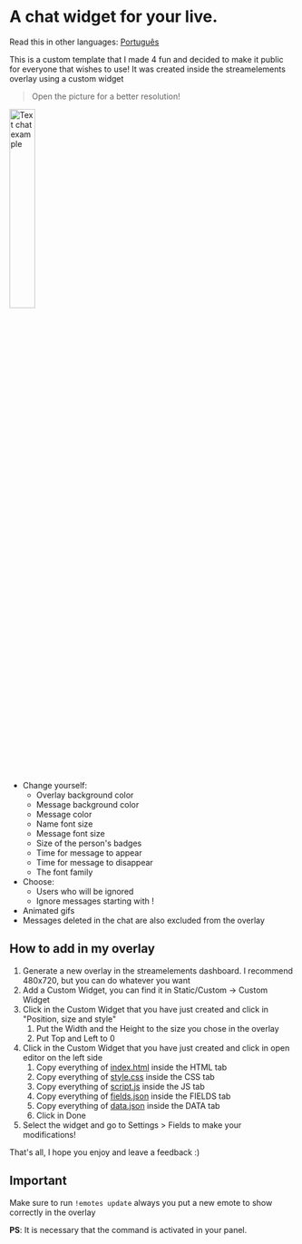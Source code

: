 # A chat widget for your live.
 
Read this in other languages: [Português](./Readme.pt.md)

This is a custom template that I made 4 fun and decided to make it public for everyone that wishes to use!
It was created inside the streamelements overlay using a custom widget

> Open the picture for a better resolution!
<img width="30%" alt="Text chat example" title="Text chat example" src="https://i.ibb.co/3hVmtrV/Screenshot-2022-01-04-at-20-54-55-Stream-Elements-The-ultimate-tools-for-live-streaming.png"/>





+ Change yourself:
     + Overlay background color
     + Message background color
     + Message color
     + Name font size
     + Message font size
     + Size of the person's badges
     + Time for message to appear
     + Time for message to disappear
     + The font family
+ Choose:
     + Users who will be ignored
     + Ignore messages starting with !
+ Animated gifs
+ Messages deleted in the chat are also excluded from the overlay

## How to add in my overlay

1. Generate a new overlay in the streamelements dashboard. I recommend 480x720, but you can do whatever you want
2. Add a Custom Widget, you can find it in Static/Custom -> Custom Widget
3. Click in the Custom Widget that you have just created and click in "Position, size and style"
    1. Put the Width and the Height to the size you chose in the overlay
    2. Put Top and Left to 0   
4. Click in the Custom Widget that you have just created and click in open editor on the left side
    1. Copy everything of [index.html](./index.html) inside the HTML tab
    2. Copy everything of [style.css](./style.css) inside the CSS tab
    3. Copy everything of [script.js](./script.js) inside the JS tab
    4. Copy everything of [fields.json](./fields.json) inside the FIELDS tab
    5. Copy everything of [data.json](./data.json) inside the DATA tab
    6. Click in Done
5.  Select the widget and go to Settings > Fields to make your modifications!

That's all, I hope you enjoy and leave a feedback :)

## Important
Make sure to run `!emotes update` always you put a new emote to show correctly in the overlay

**PS**: It is necessary that the command is activated in your panel.